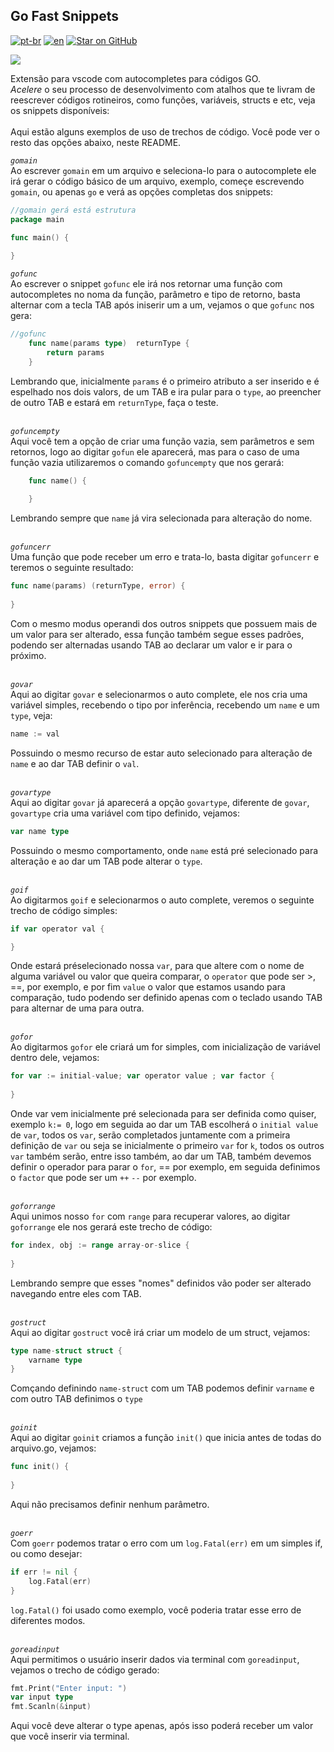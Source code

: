 ## Go Fast Snippets
[![pt-br](https://img.shields.io/badge/language-pt--br-green.svg)](https://github.com/kauemurakami/go-snippets/blob/main/README.pt-br.md)
[![en](https://img.shields.io/badge/language-en-orange.svg)](https://github.com/kauemurakami/go-snippets/blob/main/README.md)
[![Star on GitHub](https://img.shields.io/github/stars/kauemurakami/go-snippets.svg?style=flat&logo=github&colorB=deeppink&label=stars)](https://github.com/kauemurakami/get_snippets_extension)

![](gofast.png)  

Extensão para vscode com autocompletes para códigos GO.  
*Acelere* o seu processo de desenvolvimento com atalhos que te livram de reescrever códigos rotineiros, como funções, variáveis, structs e etc, veja os snippets disponíveis:<br/><br/>
Aqui estão alguns exemplos de uso de trechos de código. Você pode ver o resto das opções abaixo, neste README.<br/>  

*```gomain```*  
Ao escrever ```gomain``` em um arquivo e seleciona-lo para o autocomplete ele irá gerar o código básico de um arquivo, exemplo, começe escrevendo ```gomain```, ou apenas ```go``` e verá as opções completas dos snippets:  
```go
//gomain gerá está estrutura
package main

func main() {
	
}
```  

*```gofunc```*  
Ao escrever o snippet ```gofunc``` ele irá nos retornar uma função com autocompletes no noma da função, parâmetro e tipo de retorno, basta alternar com a tecla TAB após iniserir um a um, vejamos o que ```gofunc``` nos gera:  
```go
//gofunc
	func name(params type)  returnType {
		return params
	}
```
Lembrando que, inicialmente ```params``` é o primeiro atributo a ser inserido e é espelhado nos dois valors, de um TAB e ira pular para o ```type```, ao preencher de outro TAB e estará em ```returnType```, faça o teste.<br/><br/>

*```gofuncempty```*  
Aqui você tem a opção de criar uma função vazia, sem parâmetros e sem retornos, logo ao digitar ```gofun``` ele aparecerá, mas para o caso de uma função vazia utilizaremos o comando ```gofuncempty``` que nos gerará:  
```go
	func name() {
			
	}
```
Lembrando sempre que ```name``` já vira selecionada para alteração do nome.<br/><br/>

*```gofuncerr```*   
Uma função que pode receber um erro e trata-lo, basta digitar ```gofuncerr``` e teremos o seguinte resultado:  
```go
func name(params) (returnType, error) {
	
}
```
Com o mesmo modus operandi dos outros snippets que possuem mais de um valor para ser alterado, essa função também segue esses padrões, podendo ser alternadas usando TAB ao declarar um valor e ir para o próximo.<br/><br/>

*```govar```*  
Aqui ao digitar ```govar``` e selecionarmos o auto complete, ele nos cria uma variável simples, recebendo o tipo por inferência, recebendo um ```name``` e um ```type```, veja:  
```go
name := val
```
Possuindo o mesmo recurso de estar auto selecionado para alteração de ```name``` e ao dar TAB definir o ```val```.<br/><br/>

*```govartype```*   
Aqui ao digitar ```govar``` já aparecerá a opção ```govartype```, diferente de ```govar```, ```govartype``` cria uma variável com tipo definido, vejamos:  
```go
var name type
```
Possuindo o mesmo comportamento, onde ```name``` está pré selecionado para alteração e ao dar um TAB pode alterar o ```type```.<br/><br/>

*```goif```*   
Ao digitarmos ```goif``` e selecionarmos o auto complete, veremos o seguinte trecho de código simples:  
```go
if var operator val {

}
```
Onde estará préselecionado nossa ```var```, para que altere com o nome de alguma variável ou valor que queira comparar, o ```operator``` que pode ser >, ==, por exemplo, e por fim ```value``` o valor que estamos usando para comparação, tudo podendo ser definido apenas com o teclado usando TAB para alternar de uma para outra.<br/><br/>

*```gofor```*  
Ao digitarmos ```gofor``` ele criará um for simples, com inicialização de variável dentro dele, vejamos:  
```go
for var := initial-value; var operator value ; var factor {
 
}
```
Onde var vem inicialmente pré selecionada para ser definida como quiser, exemplo ```k:= 0```, logo em seguida ao dar um TAB escolherá o ```initial value``` de ```var```, todos os ```var```, serão completados juntamente com a primeira definição de ```var``` ou seja se inicialmente o primeiro ```var``` for ```k```, todos os outros ```var``` também serão, entre isso também, ao dar um TAB, também devemos definir o operador para parar o ```for```, == por exemplo, em seguida definimos o ```factor``` que pode ser um ```++``` ```--``` por exemplo.<br/><br/>

*```goforrange```*   
Aqui unimos nosso ```for``` com ```range``` para recuperar valores, ao digitar ```goforrange``` ele nos gerará este trecho de código:  
```go
for index, obj := range array-or-slice {
				
}
```
Lembrando sempre que esses "nomes" definidos vão poder ser alterado navegando entre eles com TAB.<br/><br/>

*```gostruct```*   
Aqui ao digitar ```gostruct``` você irá criar um modelo de um struct, vejamos:  
```go
type name-struct struct {
	varname type
}
```
Comçando definindo ```name-struct``` com um TAB podemos definir ```varname``` e com outro TAB definimos o ```type```<br/><br/>

*```goinit```*  
Aqui ao digitar ```goinit``` criamos a função ```init()``` que inicia antes de todas do arquivo.go, vejamos:  
```go
func init() {
			
}
```
Aqui não precisamos definir nenhum parâmetro.<br/><br/>

*```goerr```*   
Com ````goerr```` podemos tratar o erro com um ```log.Fatal(err)``` em um simples if, ou como desejar:  
```go
if err != nil {
	log.Fatal(err)
}
```
```log.Fatal()``` foi usado como exemplo, você poderia tratar esse erro de diferentes modos.<br/><br/>

*```goreadinput```*   
Aqui permitimos o usuário inserir dados via terminal com ```goreadinput```, vejamos o trecho de código gerado:  
```go
fmt.Print("Enter input: ")
var input type
fmt.Scanln(&input)
```
Aqui você deve alterar o type apenas, após isso poderá receber um valor que você inserir via terminal.

